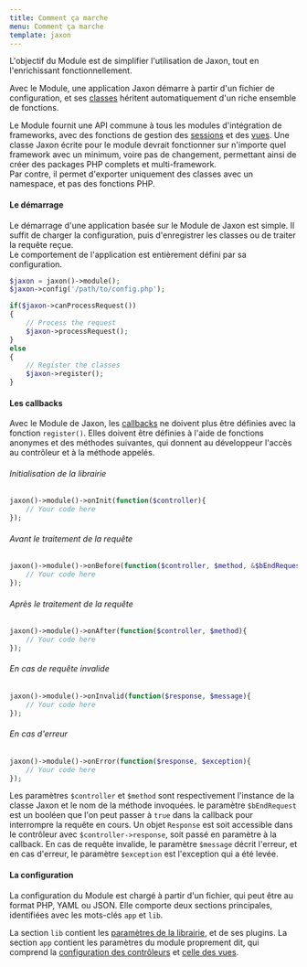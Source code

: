 ```yaml
---
title: Comment ça marche
menu: Comment ça marche
template: jaxon
---
```


L'objectif du Module est de simplifier l'utilisation de Jaxon, tout en l'enrichissant fonctionnellement.

Avec le Module, une application Jaxon démarre à partir d'un fichier de configuration, et ses [classes](/docs/module/controller) héritent automatiquement d'un riche ensemble de fonctions.

Le Module fournit une API commune à tous les modules d'intégration de frameworks, avec des fonctions de gestion des [sessions](/docs/module/session) et des [vues](/docs/module/view).
Une classe Jaxon écrite pour le module devrait fonctionner sur n'importe quel framework avec un minimum, voire pas de changement, permettant ainsi de créer des packages PHP complets et multi-framework.  
Par contre, il permet d'exporter uniquement des classes avec un namespace, et pas des fonctions PHP.

#### Le démarrage

Le démarrage d'une application basée sur le Module de Jaxon est simple.
Il suffit de charger la configuration, puis d'enregistrer les classes ou de traiter la requête reçue.  
Le comportement de l'application est entièrement défini par sa configuration.

```php
$jaxon = jaxon()->module();
$jaxon->config('/path/to/config.php');

if($jaxon->canProcessRequest())
{
    // Process the request
    $jaxon->processRequest();
}
else
{
    // Register the classes
    $jaxon->register();
}
```

#### Les callbacks

Avec le Module de Jaxon, les [callbacks](/docs/responses/callbacks) ne doivent plus être définies avec la fonction `register()`.
Elles doivent être définies à l'aide de fonctions anonymes et des méthodes suivantes, qui donnent au développeur l'accès au contrôleur et à la méthode appelés.

###### Initialisation de la librairie

```php
jaxon()->module()->onInit(function($controller){
    // Your code here
});
```

###### Avant le traitement de la requête

```php
jaxon()->module()->onBefore(function($controller, $method, &$bEndRequest){
    // Your code here
});
```

###### Après le traitement de la requête

```php
jaxon()->module()->onAfter(function($controller, $method){
    // Your code here
});
```

###### En cas de requête invalide

```php
jaxon()->module()->onInvalid(function($response, $message){
    // Your code here
});
```

###### En cas d'erreur

```php
jaxon()->module()->onError(function($response, $exception){
    // Your code here
});
```

Les paramètres `$controller` et `$method` sont respectivement l'instance de la classe Jaxon et le nom de la méthode invoquées.
le paramètre `$bEndRequest` est un booléen que l'on peut passer à `true` dans la callback pour interrompre la requête en cours.
Un objet `Response` est soit accessible dans le contrôleur avec `$controller->response`, soit passé en paramètre à la callback.
En cas de requête invalide, le paramètre `$message` décrit l'erreur, et en cas d'erreur, le paramètre `$exception` est l'exception qui a été levée.

#### La configuration

La configuration du Module est chargé à partir d'un fichier, qui peut être au format PHP, YAML ou JSON.
Elle comporte deux sections principales, identifiées avec les mots-clés `app` et `lib`.

La section `lib` contient les [paramètres de la librairie](/docs/usage/configuration), et de ses plugins.
La section `app` contient les paramètres du module proprement dit, qui comprend la [configuration des contrôleurs](/docs/module/controller) et [celle des vues](/docs/module/view).
